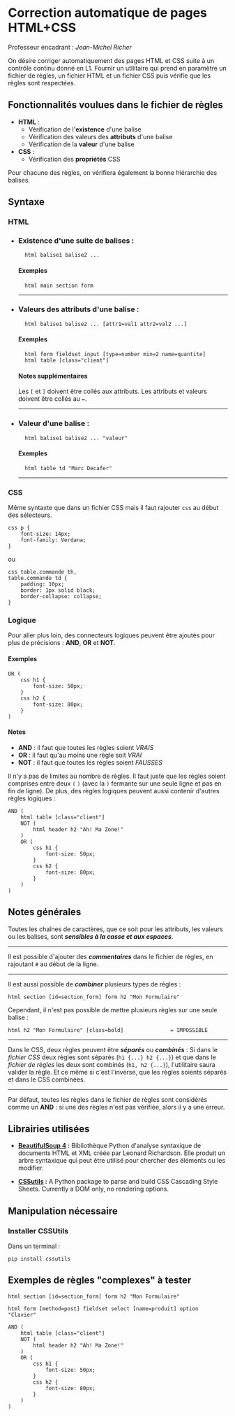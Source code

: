# Correction automatique de pages HTML+CSS
Professeur encadrant : *Jean-Michel Richer*

On désire corriger automatiquement des pages HTML et CSS suite à un contrôle continu donné en 
L1. Fournir un utilitaire qui prend en paramètre un fichier de règles, un fichier HTML et un fichier CSS puis vérifie que les règles sont respectées.

## Fonctionnalités voulues dans le fichier de règles
-   **HTML** :
    -   Vérification de l'**existence** d'une balise
    -   Vérification des valeurs des **attributs** d'une balise
    -   Vérification de la **valeur** d'une balise
-   **CSS** :
    -   Vérification des **propriétés** CSS

Pour chacune des règles, on vérifiera également la bonne hiérarchie des balises.

## Syntaxe

### HTML

- ### Existence d'une suite de balises :

        html balise1 balise2 ...

    #### Exemples 
        html main section form
    
    ---

- ### Valeurs des attributs d'une balise :

        html balise1 balise2 ... [attr1=val1 attr2=val2 ...]

    #### Exemples 
        html form fieldset input [type=number min=2 name=quantite]
        html table [class="client"]
    
    #### Notes supplémentaires
    Les `[` et `]` doivent être collés aux attributs.
    Les attributs et valeurs doivent être collés au `=`.

    ---

- ### Valeur d'une balise :

        html balise1 balise2 ... "valeur"

    #### Exemples 
        html table td "Marc Decafer"

    ---

### CSS

Même syntaxte que dans un fichier CSS mais il faut rajouter `css` au début des sélecteurs.

    css p {
        font-size: 14px;
        font-family: Verdana;
    }
ou 

    css table.commande th, 
    table.commande td {
        padding: 10px;
        border: 1px solid black;
        border-collapse: collapse;
    }


### Logique

Pour aller plus loin, des connecteurs logiques peuvent être ajoutés pour plus de précisions :
**AND**, **OR** et **NOT**.

#### Exemples 

	OR (
		css h1 {
			font-size: 50px;
		}
		css h2 {
			font-size: 80px;
		}
	)

#### Notes
-   **AND** : il faut que toutes les règles soient *VRAIS* 
-   **OR** : il faut qu'au moins une règle soit *VRAI* 
-   **NOT** : il faut que toutes les règles soient *FAUSSES* 

Il n'y a pas de limites au nombre de règles. Il faut juste que les règles soient comprises entre deux `(` `)` (avec la `)` fermante sur une seule ligne et pas en fin de ligne). De plus, des règles logiques peuvent aussi contenir d'autres règles logiques :

    AND (
        html table [class="client"]
        NOT (
            html header h2 "Ah! Ma Zone!"
        )
        OR (
            css h1 {
                font-size: 50px;
            }
            css h2 {
                font-size: 80px;
            }
        )
    )



## Notes générales
Toutes les chaînes de caractères, que ce soit pour les attributs, les valeurs ou les balises, sont ***sensibles à la casse et aux espaces***.

---
Il est possible d'ajouter des ***commentaires*** dans le fichier de règles, en rajoutant `#` au début de la ligne.

---
Il est aussi possible de ***combiner*** plusieurs types de règles : 

    html section [id=section_form] form h2 "Mon Formulaire"


Cependant, il n'est pas possible de mettre plusieurs règles sur une seule balise : 

    html h2 "Mon Formulaire" [class=bold]               = IMPOSSIBLE

---
Dans le CSS, deux règles peuvent être ***séparés*** ou ***combinés*** : Si dans le *fichier CSS* deux règles sont séparés (`h1 {...} h2 {...}`) et que dans le *fichier de règles* les deux sont combinés (`h1, h2 {...}`), l'utilitaire saura valider la règle. Et ce même si c'est l'inverse, que les règles soients séparés et dans le CSS combinées.

---
Par défaut, toutes les règles dans le fichier de règles sont considérés comme un **AND** : si une des règles n'est pas vérifiée, alors il y a une erreur.


## Librairies utilisées

-   **[BeautifulSoup 4](https://www.crummy.com/software/BeautifulSoup/bs4/doc/) :**
        Bibliothèque Python d'analyse syntaxique de documents HTML et XML créée par Leonard Richardson. 
        Elle produit un arbre syntaxique qui peut être utilisé pour chercher des éléments ou les modifier.

-   **[CSSutils](https://cthedot.de/cssutils/) :**
        A Python package to parse and build CSS Cascading Style Sheets. Currently a DOM only, no rendering options.
        
## Manipulation nécessaire

### Installer CSSUtils 

Dans un terminal :

    pip install cssutils

## Exemples de règles "complexes" à tester

    html section [id=section_form] form h2 "Mon Formulaire"

    html form [method=post] fieldset select [name=produit] option "Clavier"

    AND (
        html table [class="client"]
        NOT (
            html header h2 "Ah! Ma Zone!"
        )
        OR (
            css h1 {
                font-size: 50px;
            }
            css h2 {
                font-size: 80px;
            }
        )
    )